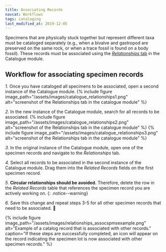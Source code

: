 ```yaml
---
title: Associating Records
navcat: Workflows
tags: cataloging
last_modified_at: 2019-12-05
---
```


Specimens that are physically stuck together but represent different taxa must be cataloged separately (e.g., when a bivalve and gastropod are preserved on the same rock, or when a trace fossil is found on a body fossil). These records must be associated using the [*Relationships* tab](https://lacmip.github.io/emu/documentation/catalogue/) in the Catalogue module.

## Workflow for associating specimen records

*1.* Once you have cataloged all specimens to be associated, open a second instance of the Catalogue module.
{% include figure image_path="/assets/images/catalogue_relationships1.png" alt="screenshot of the Relationships tab in the catalogue module" %}

*2.* In the new instance of the Catalogue module, search for all records to be associated.
{% include figure image_path="/assets/images/catalogue_relationships2.png" alt="screenshot of the Relationships tab in the catalogue module" %}
{% include figure image_path="/assets/images/catalogue_relationships3.png" alt="screenshot of the Relationships tab in the catalogue module" %}

*3.* In the original instance of the Catalogue module, open one of the specimen records and navigate to the *Relationships* tab.

*4.* Select all records to be associated in the second instance of the Catalogue module. Drag them into the *Related Records* fields on the first specimen record.

*5.* **Circular relationships should be avoided.** Therefore, delete the row in the _Related Records_ table that references the specimen record you are actively working on.
{: .notice--warning}

*6.* Save this change and repeat steps 3-5 for all other specimen records that need to be associated. :repeat:

{% include figure image_path="/assets/images/relationships_assocspmsexample.png" alt="Example of a catalog record that is associated with other records." caption="If these steps are successfully completed, an icon will appear on the record indicating the specimen lot is now associated with other specimen records." %}
